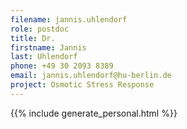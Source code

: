 ```yaml
---
filename: jannis.uhlendorf
role: postdoc
title: Dr.
firstname: Jannis
last: Uhlendorf
phone: +49 30 2093 8389
email: jannis.uhlendorf@hu-berlin.de
project: Osmotic Stress Response
---
```


{{% include generate_personal.html %}}